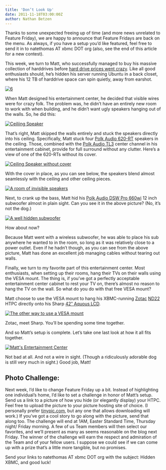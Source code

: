 ```yaml
---
title: 'Don’t Look Up'
date: 2011-11-18T03:00:00Z
author: Nathan Betzen
---
```

Thanks to some unexpected freeing up of time (and more news unrelated to Feature Friday), we are happy to announce that Feature Fridays are back on the menu. As always, if you have a setup you’d like featured, feel free to send it in to natethomas AT xbmc DOT org (also, see the end of this article for a new contest).

 This week, we turn to Matt, who successfully managed to buy his massive collection of harddrives before [hard drive prices went crazy](https://www.amazon.com/mn/search?_encoding=UTF8&amp;x=0&amp;y=0&amp;field-keywords=harddrives%202%20tb&amp;url=node%3D1254762011&amp;_encoding=UTF8&amp;tag=thfefi02-20&amp;linkCode=ur2&amp;camp=1789&amp;creative=390957 "Massive Harddrive price increase"). Like all good enthusiasts should, he’s hidden his server running Ubuntu in a back closet, where his 12 TB of harddrive space can spin quietly, away from earshot.

 [![](/sites/default/files/uploads/6.jpg "6")](/sites/default/files/uploads/6.jpg)

 When Matt designed his entertainment center, he decided that visible wires were for crazy folk. The problem was, he didn’t have an entirely new room to work with when building, and he didn’t want ugly speakers hanging out of the walls. So, he did this:

 [![Ceiliing Speaker](/sites/default/files/uploads/4a.jpg "Ceiliing Speaker")](/sites/default/files/uploads/4a.jpg)

 That’s right, Matt skipped the walls entirely and stuck the speakers directly into his ceiling. Specifically, Matt stuck four [Polk Audio 620-RT](https://www.amazon.com/gp/product/B004GGHOH6/ref=as_li_ss_tl?ie=UTF8&amp;tag=thfefi02-20&amp;linkCode=as2&amp;camp=217145&amp;creative=399373&amp;creativeASIN=B004GGHOH6 "Polk 620-RT speakers") speakers in the ceiling. Those, combined with the [Polk Audio TL3](https://www.amazon.com/gp/product/B004FTFRCI/ref=as_li_ss_tl?ie=UTF8&amp;tag=thfefi02-20&amp;linkCode=as2&amp;camp=217145&amp;creative=399373&amp;creativeASIN=B004FTFRCI "Polk Center Channel") center channel in his entertainment cabinet, provide for full surround without any clutter. Here’s a view of one of the 620-RTs without its cover.

 [![Ceiling Speaker without cover](/sites/default/files/uploads/4b.jpg "Ceiling Speaker without cover")](/sites/default/files/uploads/4b.jpg)

 With the cover in place, as you can see below, the speakers blend almost seamlessly with the ceiling and other ceiling pieces.

 [![A room of invisible speakers](/sites/default/files/uploads/back.jpg "A room of invisible speakers")](/sites/default/files/uploads/back.jpg)

 Next, to crank up the bass, Matt hid his [Polk Audio DSW Pro 660wi](https://www.amazon.com/gp/product/B004FYA1NS/ref=as_li_ss_tl?ie=UTF8&amp;tag=thfefi02-20&amp;linkCode=as2&amp;camp=217145&amp;creative=399373&amp;creativeASIN=B004FYA1NS "12 Inch Sub") 12 inch subwoofer almost in plain sight. Can you see it in the above picture? (No, it’s not the dog.)

 [![A well hidden subwoofer](/sites/default/files/uploads/5.jpg "A well hidden subwoofer")](/sites/default/files/uploads/5.jpg)

 How about now?

 Because Matt went with a wireless subwoofer, he was able to place his sub anywhere he wanted to in the room, so long as it was relatively close to a power outlet. Even if he hadn’t though, as you can see from the above picture, Matt has done an excellent job managing cables without tearing out walls.

 Finally, we turn to my favorite part of this entertainment center. Most enthusiasts, when setting up their rooms, hang their TVs on their walls using the VESA mount. The thing is, if you’ve got a perfectly acceptable entertainment center cabinet to rest your TV on, there’s almost no reason to hang the TV on the wall. So what do you do with that free VESA mount?

 Matt choose to use the VESA mount to hang his XBMC-running [Zotac](http://pden.zotac.com/index.php?page=shop.product_details&category_id=75&flypage=flypage_images.tpl&product_id=275&option=com_virtuemart&Itemid=1 "ND22 product page") [ND22](https://www.amazon.com/gp/product/B0030UH2J4/ref=as_li_ss_tl?ie=UTF8&amp;tag=thfefi02-20&amp;linkCode=as2&amp;camp=217145&amp;creative=399369&amp;creativeASIN=B0030UH2J4 "Zotac at Amazon") HTPC directly onto his Sharp [42″ Aquous LCD](https://www.amazon.com/gp/product/B004NOZMSY/ref=as_li_ss_tl?ie=UTF8&amp;tag=thfefi02-20&amp;linkCode=as2&amp;camp=217145&amp;creative=399373&amp;creativeASIN=B004NOZMSY "The 42inch Sharp Aquos").

 [![The other way to use a VESA mount](/sites/default/files/uploads/1.jpg "The other way to use a VESA mount")](/sites/default/files/uploads/1.jpg)

 Zotac, meet Sharp. You’ll be spending some time together.

 And so Matt’s setup is complete. Let’s take one last look at how it all fits together.

 [![Matt's Entertainment Center](/sites/default/files/uploads/front.jpg "Matt's Entertainment Center")](/sites/default/files/uploads/front.jpg)

 Not bad at all. And not a wire in sight. (Though a ridiculously adorable dog is still very much in sight.) Good job, Matt!  


 Photo Challenge:
----------------

 Next week, I’d like to change Feature Friday up a bit. Instead of highlighting one individual’s home, I’d like to set a challenge in honor of Matt’s setup. Send us a link to a picture of how you hide (or elegantly display) your HTPC. Feel free to upload the picture to your picture hosting site of choice. (I personally prefer [tinypic.com](http://tinypic.com "TinyPic picture hosting"), but any one that allows downloading will work.) If you’ve got a cool story to go along with the picture, send that along too. The challenge will end at 1AM, Easter Standard Time, Thursday night/ Friday morning. A few of us Team members will then select our favorites, and we’ll present as many as seems reasonable on the blog next Friday. The winner of the challenge will earn the respect and admiration of the Team and of your fellow users. I suppose we could see if we can come up with a prize that’s a little more tangible, but no promises.

 Send your links to natethomas AT xbmc DOT org with the subject: Hidden XBMC, and good luck!

 